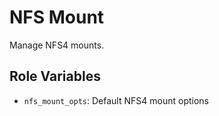 NFS Mount
=========

Manage NFS4 mounts.


Role Variables
--------------

- `nfs_mount_opts`: Default NFS4 mount options

